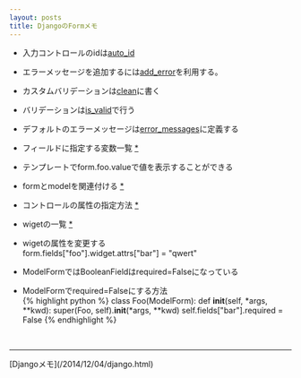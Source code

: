 ```yaml
---
layout: posts
title: DjangoのFormメモ 
---
```

* 入力コントロールのidは[auto_id](https://docs.djangoproject.com/en/1.7/ref/forms/api/#django.forms.Form.auto_id)

* エラーメッセージを追加するには[add_error](https://docs.djangoproject.com/en/1.7/ref/forms/api/#django.forms.Form.add_error)を利用する。

* カスタムバリデーションは[clean](https://docs.djangoproject.com/en/1.7/ref/forms/api/#django.forms.Form.clean)に書く

* バリデーションは[is_valid](https://docs.djangoproject.com/en/1.7/ref/forms/api/#django.forms.Form.is_valid)で行う

* デフォルトのエラーメッセージは[error_messages](https://docs.djangoproject.com/en/1.7/ref/forms/fields/#django.forms.Field.error_messages)に定義する

* フィールドに指定する変数一覧 [*](https://docs.djangoproject.com/en/1.7/ref/forms/fields/#core-field-arguments)

* テンプレートでform.foo.valueで値を表示することができる

* formとmodelを関連付ける [*](https://docs.djangoproject.com/en/dev/topics/forms/modelforms/)

* コントロールの属性の指定方法 [*](https://docs.djangoproject.com/en/1.7/ref/forms/widgets/#django.forms.Widget.attrs)

* wigetの一覧 [*](https://docs.djangoproject.com/en/1.7/ref/forms/widgets/)

* wigetの属性を変更する   
form.fields["foo"].widget.attrs["bar"] = "qwert" 

* ModelFormではBooleanFieldはrequired=Falseになっている

* ModelFormでrequired=Falseにする方法    
{% highlight python %}
class Foo(ModelForm):
    def __init__(self, *args, **kwd):
        super(Foo, self).__init__(*args, **kwd)
        self.fields["bar"].required = False
{% endhighlight %}

<br/>
<hr/>
[Djangoメモ](/2014/12/04/django.html)
